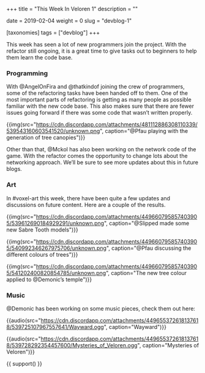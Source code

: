 +++
title = "This Week In Veloren 1"
description = ""

date = 2019-02-04
weight = 0
slug = "devblog-1"

[taxonomies]
tags = ["devblog"]
+++

This week has seen a lot of new programmers join the project. With the refactor still ongoing, it is a great time to give tasks out to beginners to help them learn the code base.

### Programming

With @AngelOnFira and @thatkindof joining the crew of programmers, some of the refactoring tasks have been handed off to them. One of the most important parts of refactoring is getting as many people as possible familiar with the new code base. This also makes sure that there are fewer issues going forward if there was some code that wasn’t written properly.

{{img(src="https://cdn.discordapp.com/attachments/481112886308110339/539543160603541520/unknown.png", caption="@Pfau playing with the generation of tree canopies")}}

Other than that, @Mckol has also been working on the network code of the game. With the refactor comes the opportunity to change lots about the networking approach. We’ll be sure to see more updates about this in future blogs.

### Art

In #voxel-art this week, there have been quite a few updates and discussions on future content. Here are a couple of the results.

{{img(src="https://cdn.discordapp.com/attachments/449660795857403905/539612690184929291/unknown.png", caption="@Slipped made some new Sabre Tooth models")}}

{{img(src="https://cdn.discordapp.com/attachments/449660795857403905/540992346267975706/unknown.png", caption="@Pfau discussing the different colours of trees")}}

{{img(src="https://cdn.discordapp.com/attachments/449660795857403905/541202400820854785/unknown.png", caption="The new tree colour applied to @Demonic’s temple")}}

### Music

@Demonic has been working on some music pieces, check them out here:

{{audio(src="https://cdn.discordapp.com/attachments/449655372618137618/539725107967557641/Wayward.ogg", caption="Wayward")}}

{{audio(src="https://cdn.discordapp.com/attachments/449655372618137618/539728292354457600/Mysteries_of_Veloren.ogg", caption="Mysteries of Veloren")}}

{{ support() }}
